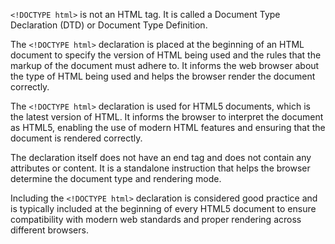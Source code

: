 `<!DOCTYPE html>` is not an HTML tag. It is called a Document Type Declaration (DTD) or Document Type Definition.

The `<!DOCTYPE html>` declaration is placed at the beginning of an HTML document to specify the version of HTML being used and the rules that the markup of the document must adhere to. It informs the web browser about the type of HTML being used and helps the browser render the document correctly.

The `<!DOCTYPE html>` declaration is used for HTML5 documents, which is the latest version of HTML. It informs the browser to interpret the document as HTML5, enabling the use of modern HTML features and ensuring that the document is rendered correctly.

The declaration itself does not have an end tag and does not contain any attributes or content. It is a standalone instruction that helps the browser determine the document type and rendering mode.

Including the `<!DOCTYPE html>` declaration is considered good practice and is typically included at the beginning of every HTML5 document to ensure compatibility with modern web standards and proper rendering across different browsers.